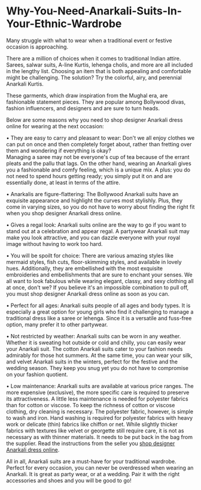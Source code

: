 # Why-You-Need-Anarkali-Suits-In-Your-Ethnic-Wardrobe
Many struggle with what to wear when a traditional event or festive occasion is approaching. <br>

There are a million of choices when it comes to traditional Indian attire. Sarees, salwar suits, A-line Kurtis, lehenga cholis, and more are all included in the lengthy list. Choosing an item that is both appealing and comfortable might be challenging. The solution? Try the colorful, airy, and perennial Anarkali Kurtis. <br>

These garments, which draw inspiration from the Mughal era, are fashionable statement pieces. They are popular among Bollywood divas, fashion influencers, and designers and are sure to turn heads. <br>

Below are some reasons why you need to shop designer Anarkali dress online for wearing at the next occasion: <br>

•	They are easy to carry and pleasant to wear: Don't we all enjoy clothes we can put on once and then completely forget about, rather than fretting over them and wondering if everything is okay? <br>
Managing a saree may not be everyone's cup of tea because of the errant pleats and the pallu that lags. On the other hand, wearing an Anarkali gives you a fashionable and comfy feeling, which is a unique mix. A plus: you do not need to spend hours getting ready; you simply put it on and are essentially done, at least in terms of the attire. <br>

•	Anarkalis are figure-flattering: The Bollywood Anarkali suits have an exquisite appearance and highlight the curves most stylishly. Plus, they come in varying sizes, so you do not have to worry about finding the right fit when you shop designer Anarkali dress online. <br>

•	Gives a regal look: Anarkali suits online are the way to go if you want to stand out at a celebration and appear regal. A partywear Anarkali suit may make you look attractive, and you can dazzle everyone with your royal image without having to work too hard. <br>

•	You will be spoilt for choice: There are various amazing styles like mermaid styles, fish cuts, floor-skimming styles, and available in lovely hues. Additionally, they are embellished with the most exquisite embroideries and embellishments that are sure to enchant your senses. We all want to look fabulous while wearing elegant, classy, and sexy clothing all at once, don't we? If you believe it's an impossible combination to pull off, you must shop designer Anarkali dress online as soon as you can. <br>

•	Perfect for all ages: Anarkali suits people of all ages and body types. It is especially a great option for young girls who find it challenging to manage a traditional dress like a saree or lehenga. Since it is a versatile and fuss-free option, many prefer it to other partywear. <br>

•	Not restricted by weather: Anarkali suits can be worn in any weather. Whether it is sweating hot outside or cold and chilly, you can easily wear your Anarkali suit. The cotton Anarkali suits cater to your fashion needs admirably for those hot summers. At the same time, you can wear your silk, and velvet Anarkali suits in the winters, perfect for the festive and the wedding season. They keep you snug yet you do not have to compromise on your fashion quotient. <br>

•	Low maintenance: Anarkali suits are available at various price ranges. The more expensive (exclusive), the more specific care is required to preserve its attractiveness. A little less maintenance is needed for polyester fabrics than for cotton or viscose. To keep the richness of cotton or viscose clothing, dry cleaning is necessary. The polyester fabric, however, is simple to wash and iron. Hand washing is required for polyester fabrics with heavy work or delicate (thin) fabrics like chiffon or net. While slightly thicker fabrics with textures like velvet or georgette still require care, it is not as necessary as with thinner materials. It needs to be put back in the bag from the supplier. Read the instructions from the seller you <a href="https://chirosbyjigyasa.com/collections/salwar-suits-and-anarkali-suits">shop designer Anarkali dress online</a>. <br>

All in all, Anarkali suits are a must-have for your traditional wardrobe. Perfect for every occasion, you can never be overdressed when wearing an Anarkali. It is great as party wear, or at a wedding. Pair it with the right accessories and shoes and you will be good to go! <br>
